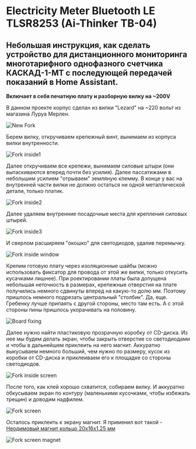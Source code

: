 # Electricity Meter Bluetooth LE TLSR8253 (Ai-Thinker TB-04)

## Небольшая инструкция, как сделать устройство для дистанционного мониторинга многотарифного однофазного счетчика КАСКАД-1-МТ с последующей передачей показаний в Home Assistant.

**Включает в себя печатную плату и разборную вилку на ~200V**

В данном проекте корпус сделан из вилки "Lezard" на ~220 вольт из магазина Луруа Мерлен. 

<img src="https://raw.githubusercontent.com/slacky1965/electricity_meter_ble/main/doc/device/version_1/images/new_fork.jpg" alt="New Fork">

Берем вилку, откручиваем крепежный винт, вынимаем из корпуса вилки внутренности.

<img src="https://raw.githubusercontent.com/slacky1965/electricity_meter_ble/main/doc/device/version_1/images/inside_fork_1.jpg" alt="Fork inside1">

Далее откручиваем все крепежи, вынимаем силовые штыри (они вытаскиваются вперед почти без усилия). Далее пассатижами в небольшим усилием "отрываем" земляную клемму. В конце у вас на внутренней части вилки не должно остаться ни одной металлической детали, только платик.

<img src="https://raw.githubusercontent.com/slacky1965/electricity_meter_ble/main/doc/device/version_1/images/inside_fork_2.jpg" alt="Fork inside2">

Далее удаляем внутренние посадочные места для крепления силовых штырей.

<img src="https://raw.githubusercontent.com/slacky1965/electricity_meter_ble/main/doc/device/version_1/images/inside_fork_3.jpg" alt="Fork inside3">

И сверлом расширяем "окошко" для светодиодов, удалив перемычку.

<img src="https://raw.githubusercontent.com/slacky1965/electricity_meter_ble/main/doc/device/version_1/images/fork_inside_window.jpg" alt="Fork inside window">

Крепим готовую плату через изоляционные шайбы (можно использовать фиксатор для провода от этой же вилки, только откусить кусачками лишнее). При роектировании платы была допущена небольшая неточность в размерах, крепежные отверстия на плате получились немного сдвинуты вперед на какую-то долю мм. Поэтому пришлось немного подрезать центральный "столбик". Да, еще. Гребенку лучше припаять с другой стороны, место там есть. А с этой стороны пины пришлось укорачивать на половину.

<img src="https://raw.githubusercontent.com/slacky1965/electricity_meter_ble/main/doc/device/version_1/images/board_top_fixing.jpg" alt="Board fixing">

Далее нужно найти пластиковую прозрачную коробку от CD-диска. Из нее мы будем делать экран, чтобы закрыть отверстие со светодиодами и чтобы в дальнейшем приклеить на него магнит. Аккуратно выкусываем немного больший, чем нужно по размеру, кусок из коробки от CD-диска и приклеиваем его к площадке со стороны светодиодов.

<img src="https://raw.githubusercontent.com/slacky1965/electricity_meter_ble/main/doc/device/version_1/images/inside_fork_bord_screen.jpg" alt="Fork inside screen">

После того, как клей хорошо схватится, собираем вилку. И аккуратно обкусываем экран по контуру (маленькими кусочками, чтобы избежать трещин) и доводим надфилем.

<img src="https://raw.githubusercontent.com/slacky1965/electricity_meter_ble/main/doc/device/version_1/images/fork_screen.jpg" alt="Fork screen">

Осталось приклеить к экрану магнит. Я применил вот такой - [Неодимовый магнит кольцо 20х16х1.25 мм](https://mirmagnitov.ru/product/nyeodimovyy-magnit-kol-tso-20kh16kh1-25-mm/)

<img src="https://raw.githubusercontent.com/slacky1965/electricity_meter_ble/main/doc/device/version_1/images/fork_screen_magnet.jpg" alt="Fork screen magnet">



